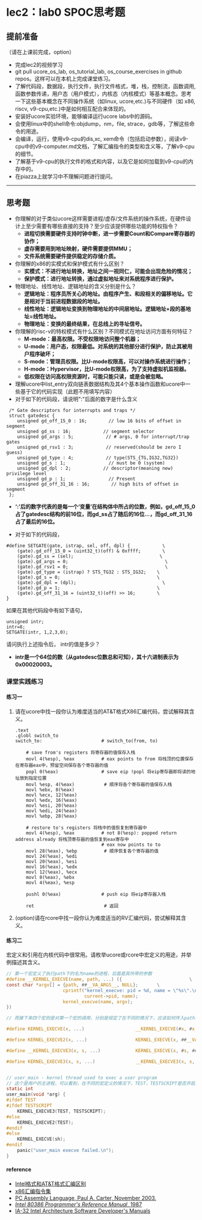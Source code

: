 # lec2：lab0 SPOC思考题

## **提前准备**
（请在上课前完成，option）

- 完成lec2的视频学习
- git pull ucore_os_lab, os_tutorial_lab, os_course_exercises  in github repos。这样可以在本机上完成课堂练习。
- 了解代码段，数据段，执行文件，执行文件格式，堆，栈，控制流，函数调用,函数参数传递，用户态（用户模式），内核态（内核模式）等基本概念。思考一下这些基本概念在不同操作系统（如linux, ucore,etc.)与不同硬件（如 x86, riscv, v9-cpu,etc.)中是如何相互配合来体现的。
- 安装好ucore实验环境，能够编译运行ucore labs中的源码。
- 会使用linux中的shell命令:objdump，nm，file, strace，gdb等，了解这些命令的用途。
- 会编译，运行，使用v9-cpu的dis,xc, xem命令（包括启动参数），阅读v9-cpu中的v9\-computer.md文档，了解汇编指令的类型和含义等，了解v9-cpu的细节。
- 了解基于v9-cpu的执行文件的格式和内容，以及它是如何加载到v9-cpu的内存中的。
- 在piazza上就学习中不理解问题进行提问。

---

## 思考题

- 你理解的对于类似ucore这样需要进程/虚存/文件系统的操作系统，在硬件设计上至少需要有哪些直接的支持？至少应该提供哪些功能的特权指令？
  - **进程切换需要硬件支持时钟中断，进一步需要Count和Compare寄存器的协作；**
  - **虚存需要用到地址映射，硬件需要提供MMU；**
  - **文件系统需要硬件提供稳定的存储介质。**
- 你理解的x86的实模式和保护模式有什么区别？
  - **实模式：不进行地址转换，地址之间一视同仁，可能会出现危险的情况；**
  - **保护模式：进行地址转换，通过虚拟地址来对系统程序进行保护。**
- 物理地址、线性地址、逻辑地址的含义分别是什么？
  - **逻辑地址：程序员所关心的地址。由程序产生、和段相关的偏移地址。它是相对于当前进程数据段的地址。**
  - **线性地址：逻辑地址变换到物理地址的中间层地址。逻辑地址+段的基地址=线性地址。**
  - **物理地址：变换的最终结果，在总线上的寻址信号。**
- 你理解的risc-v的特权模式有什么区别？不同模式在地址访问方面有何特征？
  - **M-mode：最高权限。不受权限地访问整个机器；**
  - **U-mode：用户态，权限最低。对系统的其他部分进行保护，防止其被用户程序破坏；**
  - **S-mode：管理员权限。比U-mode权限高，可以对操作系统进行操作；**
  - **H-mode：Hypervisor，比U-mode权限高，为了支持虚拟机监视器。**
  - **低权限在访问高权限资源时，可能只能只读，或是会被忽略。**
- 理解ucore中list_entry双向链表数据结构及其4个基本操作函数和ucore中一些基于它的代码实现（此题不用填写内容）
- 对于如下的代码段，请说明":"后面的数字是什么含义
```
 /* Gate descriptors for interrupts and traps */
 struct gatedesc {
    unsigned gd_off_15_0 : 16;        // low 16 bits of offset in segment
    unsigned gd_ss : 16;            // segment selector
    unsigned gd_args : 5;            // # args, 0 for interrupt/trap gates
    unsigned gd_rsv1 : 3;            // reserved(should be zero I guess)
    unsigned gd_type : 4;            // type(STS_{TG,IG32,TG32})
    unsigned gd_s : 1;                // must be 0 (system)
    unsigned gd_dpl : 2;            // descriptor(meaning new) privilege level
    unsigned gd_p : 1;                // Present
    unsigned gd_off_31_16 : 16;        // high bits of offset in segment
 };
```

-  **‘:’后的数字代表的是每一个‘变量’在结构体中所占的位数，例如，gd_off_15_0占了gatedesc结构的前16位，而gd_ss占了随后的16位…，而gd_off_31_16占了最后的16位。**

- 对于如下的代码段，

```
#define SETGATE(gate, istrap, sel, off, dpl) {            \
    (gate).gd_off_15_0 = (uint32_t)(off) & 0xffff;        \
    (gate).gd_ss = (sel);                                \
    (gate).gd_args = 0;                                    \
    (gate).gd_rsv1 = 0;                                    \
    (gate).gd_type = (istrap) ? STS_TG32 : STS_IG32;    \
    (gate).gd_s = 0;                                    \
    (gate).gd_dpl = (dpl);                                \
    (gate).gd_p = 1;                                    \
    (gate).gd_off_31_16 = (uint32_t)(off) >> 16;        \
}
```
如果在其他代码段中有如下语句，
```
unsigned intr;
intr=8;
SETGATE(intr, 1,2,3,0);
```
请问执行上述指令后， intr的值是多少？

- **intr是一个64位的数（从gatedesc位数总和可知），其十六进制表示为0x00020003。**

### 课堂实践练习

#### 练习一

1. 请在ucore中找一段你认为难度适当的AT&T格式X86汇编代码，尝试解释其含义。

   ```assembly
   .text
   .globl switch_to
   switch_to:                      # switch_to(from, to)
   
       # save from's registers 将寄存器的值保存入栈
       movl 4(%esp), %eax          # eax points to from 将栈顶的位置保存在寄存器eax中，预留空间保存各个寄存器的值
       popl 0(%eax)                # save eip !popl 将eip寄存器即将读的地址放到指定位置
       movl %esp, 4(%eax)			# 顺序将各个寄存器的值保存入栈
       movl %ebx, 8(%eax)
       movl %ecx, 12(%eax)
       movl %edx, 16(%eax)
       movl %esi, 20(%eax)
       movl %edi, 24(%eax)
       movl %ebp, 28(%eax)
   
       # restore to's registers 将栈中的值恢复到寄存器中
       movl 4(%esp), %eax          # not 8(%esp): popped return address already 将栈顶寄存器的值恢复到eax寄存中
                                   # eax now points to to
       movl 28(%eax), %ebp			# 顺序恢复各个寄存器的值
       movl 24(%eax), %edi
       movl 20(%eax), %esi
       movl 16(%eax), %edx
       movl 12(%eax), %ecx
       movl 8(%eax), %ebx
       movl 4(%eax), %esp
   
       pushl 0(%eax)               # push eip 将eip寄存器入栈
   
       ret							# 返回
   ```

2. (option)请在rcore中找一段你认为难度适当的RV汇编代码，尝试解释其含义。

#### 练习二

宏定义和引用在内核代码中很常用。请枚举ucore或rcore中宏定义的用途，并举例描述其含义。

```c
// 第一个宏定义了执行path下的名为name的进程，后面是其所带的参数
#define __KERNEL_EXECVE(name, path, ...) ({                         \
const char *argv[] = {path, ##__VA_ARGS__, NULL};       \
                     cprintf("kernel_execve: pid = %d, name = \"%s\".\n",    \
                             current->pid, name);                            \
                     kernel_execve(name, argv);                              \
})

// 而接下来四个宏则是对第一个宏的调用，分别是规定了在不同的情况下，应该如何传入path和name等参数

#define KERNEL_EXECVE(x, ...)                   __KERNEL_EXECVE(#x, #x, ##__VA_ARGS__)

#define KERNEL_EXECVE2(x, ...)                  KERNEL_EXECVE(x, ##__VA_ARGS__)

#define __KERNEL_EXECVE3(x, s, ...)             KERNEL_EXECVE(x, #s, ##__VA_ARGS__)

#define KERNEL_EXECVE3(x, s, ...)               __KERNEL_EXECVE3(x, s, ##__VA_ARGS__)


// user_main - kernel thread used to exec a user program
// 这个是用户的主进程，可以看到，在不同的宏定义的情况下，TEST，TESTSCRIPT是否开启的情况下，调用的是三类不同的执行宏，而最终会回到__KERNEL_EXECVE这个宏上。这样做有便于调试、而且在增删时易于调错。
static int
user_main(void *arg) {
#ifdef TEST
#ifdef TESTSCRIPT
    KERNEL_EXECVE3(TEST, TESTSCRIPT);
#else
    KERNEL_EXECVE2(TEST);
#endif
#else
    KERNEL_EXECVE(sh);
#endif
    panic("user_main execve failed.\n");
}
```

#### reference
 - [Intel格式和AT&T格式汇编区别](http://www.cnblogs.com/hdk1993/p/4820353.html)
 - [x86汇编指令集  ](http://hiyyp1234.blog.163.com/blog/static/67786373200981811422948/)
 - [PC Assembly Language, Paul A. Carter, November 2003.](https://pdos.csail.mit.edu/6.828/2016/readings/pcasm-book.pdf)
 - [*Intel 80386 Programmer's Reference Manual*, 1987](https://pdos.csail.mit.edu/6.828/2016/readings/i386/toc.htm)
 - [IA-32 Intel Architecture Software Developer's Manuals](http://www.intel.com/content/www/us/en/processors/architectures-software-developer-manuals.html)
